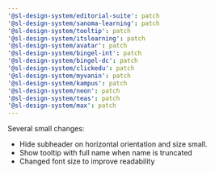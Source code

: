 ```yaml
---
'@sl-design-system/editorial-suite': patch
'@sl-design-system/sanoma-learning': patch
'@sl-design-system/tooltip': patch
'@sl-design-system/itslearning': patch
'@sl-design-system/avatar': patch
'@sl-design-system/bingel-int': patch
'@sl-design-system/bingel-dc': patch
'@sl-design-system/clickedu': patch
'@sl-design-system/myvanin': patch
'@sl-design-system/kampus': patch
'@sl-design-system/neon': patch
'@sl-design-system/teas': patch
'@sl-design-system/max': patch
---
```


Several small changes:
- Hide subheader on horizontal orientation and size small.
- Show tooltip with full name when name is truncated
- Changed font size to improve readability 
